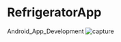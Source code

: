 # RefrigeratorApp
Android_App_Development
![capture](https://user-images.githubusercontent.com/29814681/29216706-bc7fd6ce-7ed9-11e7-9adb-abe2d516dfdd.PNG)
